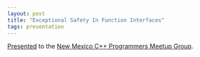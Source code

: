 ```yaml
---
layout: post
title: "Exceptional Safety In Function Interfaces"
tags: presentation
---
```


[Presented](/presentation/exception-safety-cpp.pdf) to the [New Mexico C++ Programmers Meetup Group](https://www.meetup.com/new-mexico-cpp-programmers/).
